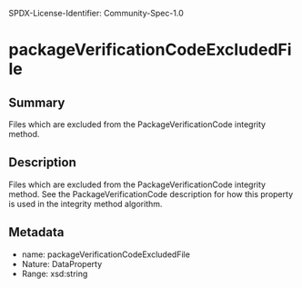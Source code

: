 SPDX-License-Identifier: Community-Spec-1.0

# packageVerificationCodeExcludedFile

## Summary

Files which are excluded from the PackageVerificationCode integrity method.

## Description

Files which are excluded from the PackageVerificationCode integrity method.
See the PackageVerificationCode description for how this property is used in the integrity method algorithm.

## Metadata

- name: packageVerificationCodeExcludedFile
- Nature: DataProperty
- Range: xsd:string
